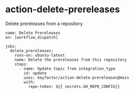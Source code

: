 # action-delete-prereleases
Delete prereleases from a repository 
```
name: Delete Prereleases
on: [workflow_dispatch]

jobs:
  delete_prereleases:
    runs-on: ubuntu-latest
    name: Delete the prereleases from this repository
    steps:
      - name: Update topic from integration_type
        id: update
        uses: keyfactor/action-delete-prereleases@main
        with:
          repo-token: ${{ secrets.GH_REPO_CONFIG}}


